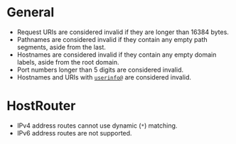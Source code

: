 # General
* Request URIs are considered invalid if they are longer than 16384 bytes.
* Pathnames are considered invalid if they contain any empty path segments, aside from the last.
* Hostnames are considered invalid if they contain any empty domain labels, aside from the root domain.
* Port numbers longer than 5 digits are considered invalid.
* Hostnames and URIs with [`userinfo@`](https://tools.ietf.org/html/rfc7230#section-2.7.1) are considered invalid.

# HostRouter
* IPv4 address routes cannot use dynamic (`*`) matching.
* IPv6 address routes are not supported.
